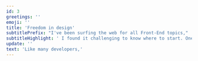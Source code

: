 ```yaml
---
id: 3
greetings: ''
emoji: ''
title: 'Freedom in design'
subtitlePrefix: "I've been surfing the web for all Front-End topics,"
subtitleHighlight: ' I found it challenging to know where to start. One thing was clear: I wanted the ability to create free-flowing layouts to display my work as I wished. This desire for customization led me from Squarespace, Adobe Muse (which is no longer available), to frameworks like Bootstrap, and finally to the world of Flexbox and CSS Grid.'
update: ''
text: 'Like many developers,'
---
```


